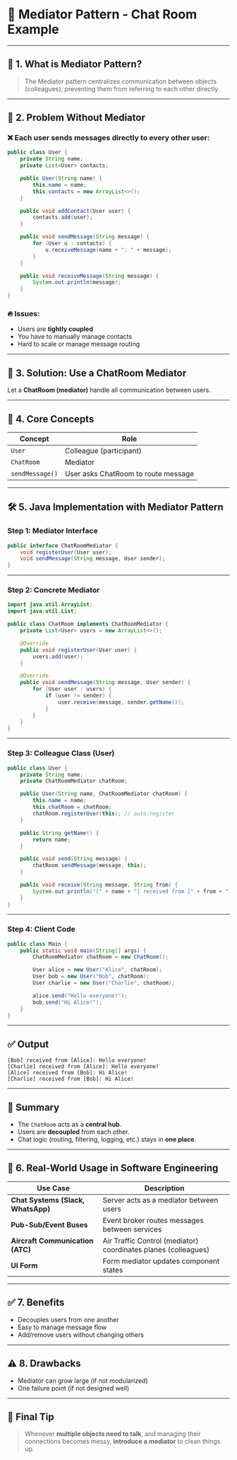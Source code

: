 # 💬 Mediator Pattern - Chat Room Example

---

## 🧠 1. What is Mediator Pattern?

> The Mediator pattern centralizes communication between objects (colleagues), preventing them from referring to each other directly.

---

## 🧨 2. Problem Without Mediator

### ❌ Each user sends messages directly to every other user:

```java
public class User {
    private String name;
    private List<User> contacts;

    public User(String name) {
        this.name = name;
        this.contacts = new ArrayList<>();
    }

    public void addContact(User user) {
        contacts.add(user);
    }

    public void sendMessage(String message) {
        for (User u : contacts) {
            u.receiveMessage(name + ": " + message);
        }
    }

    public void receiveMessage(String message) {
        System.out.println(message);
    }
}
```

### 🔥 Issues:

* Users are **tightly coupled**
* You have to manually manage contacts
* Hard to scale or manage message routing

---

## 🪩 3. Solution: Use a **ChatRoom Mediator**

Let a **ChatRoom (mediator)** handle all communication between users.

---

## 🎯 4. Core Concepts

| Concept         | Role                                |
| --------------- | ----------------------------------- |
| `User`          | Colleague (participant)             |
| `ChatRoom`      | Mediator                            |
| `sendMessage()` | User asks ChatRoom to route message |

---

## 🛠️ 5. Java Implementation with Mediator Pattern

### Step 1: Mediator Interface

```java
public interface ChatRoomMediator {
    void registerUser(User user);
    void sendMessage(String message, User sender);
}
```

---

### Step 2: Concrete Mediator

```java
import java.util.ArrayList;
import java.util.List;

public class ChatRoom implements ChatRoomMediator {
    private List<User> users = new ArrayList<>();

    @Override
    public void registerUser(User user) {
        users.add(user);
    }

    @Override
    public void sendMessage(String message, User sender) {
        for (User user : users) {
            if (user != sender) {
                user.receive(message, sender.getName());
            }
        }
    }
}
```

---

### Step 3: Colleague Class (User)

```java
public class User {
    private String name;
    private ChatRoomMediator chatRoom;

    public User(String name, ChatRoomMediator chatRoom) {
        this.name = name;
        this.chatRoom = chatRoom;
        chatRoom.registerUser(this); // auto-register
    }

    public String getName() {
        return name;
    }

    public void send(String message) {
        chatRoom.sendMessage(message, this);
    }

    public void receive(String message, String from) {
        System.out.println("[" + name + "] received from [" + from + "]: " + message);
    }
}
```

---

### Step 4: Client Code

```java
public class Main {
    public static void main(String[] args) {
        ChatRoomMediator chatRoom = new ChatRoom();

        User alice = new User("Alice", chatRoom);
        User bob = new User("Bob", chatRoom);
        User charlie = new User("Charlie", chatRoom);

        alice.send("Hello everyone!");
        bob.send("Hi Alice!");
    }
}
```

---

## ✅ Output

```
[Bob] received from [Alice]: Hello everyone!
[Charlie] received from [Alice]: Hello everyone!
[Alice] received from [Bob]: Hi Alice!
[Charlie] received from [Bob]: Hi Alice!
```

---

## 🧠 Summary

* The `ChatRoom` acts as a **central hub**.
* Users are **decoupled** from each other.
* Chat logic (routing, filtering, logging, etc.) stays in **one place**.

---

## 🧪 6. Real-World Usage in Software Engineering

| Use Case                           | Description                                                    |
| ---------------------------------- | -------------------------------------------------------------- |
| **Chat Systems (Slack, WhatsApp)** | Server acts as a mediator between users                        |
| **Pub-Sub/Event Buses**            | Event broker routes messages between services                  |
| **Aircraft Communication (ATC)**   | Air Traffic Control (mediator) coordinates planes (colleagues) |
| **UI Form**                        | Form mediator updates component states                         |

---

## ✅ 7. Benefits

* Decouples users from one another
* Easy to manage message flow
* Add/remove users without changing others

---

## ⚠️ 8. Drawbacks

* Mediator can grow large (if not modularized)
* One failure point (if not designed well)

---

## 🧠 Final Tip

> Whenever **multiple objects need to talk**, and managing their connections becomes messy,
> **introduce a mediator** to clean things up.
